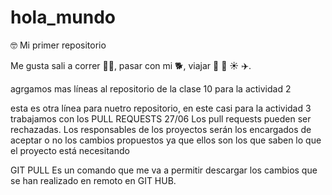 # hola_mundo
🤓
Mi primer repositorio

Me gusta sali a correr 🏃‍♀️, pasar con mi 🐕, viajar 🚗 🌊 ☀️ ✈️.

agrgamos mas líneas al repositorio de la clase 10 para la actividad 2

esta es otra línea para nuetro repositorio, en este casi para la actividad 3
trabajamos con los PULL REQUESTS 27/06
Los pull requests pueden ser rechazadas. Los responsables de los 
proyectos serán los encargados de aceptar o no los cambios propuestos 
ya que ellos son los que saben lo que el proyecto está necesitando

GIT PULL
Es un comando que me va a permitir descargar los 
cambios que se han realizado en remoto en GIT 
HUB.

